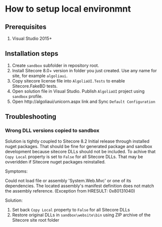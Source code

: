 # How to setup local environmnt

## Prerequisites

1. Visual Studio 2015+ 

## Installation steps 

1. Create `sandbox` subfolder in repository root.
1. Install Sitecore 8.0+ version in folder you just created. Use any name for site, for example `algoliaui`.
1. Copy sitecore license file into `AlgoliaUI.Tests` to enable Sitecore.FakeBD tests. 
1. Open solution file in Visual Studio. Publish `AlgoliaUI` project using `sandbox` profile.
1. Open http://algoliaui/unicorn.aspx link and Sync `Default Configuration`


## Troubleshooting

### Wrong DLL versions copied to sandbox

Solution is tightly coupled to Sitecore 8.2 Initial release through installed nuget packages. That should be fine for generated package and sandbox development because sitecore DLLs should not be included.
To achive that `Copy Local` property is set to `False` for all Sitecore DLLs. That may be ovveridden if Sitecore nuget packages reinstalled.

Symptoms:  

Could not load file or assembly 'System.Web.Mvc' or one of its dependencies. The located assembly's manifest definition does not match the assembly reference. (Exception from HRESULT: 0x80131040)

Solution:

1. Set back `Copy Local` property to `False` for all Sitecore DLLs
2. Restore original DLLs in `sandbox\website\bin` using ZIP archive of the Sitecore site root folder